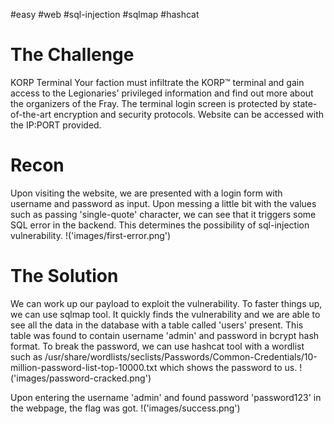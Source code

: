 #easy #web #sql-injection #sqlmap #hashcat

# The Challenge
KORP Terminal
Your faction must infiltrate the KORP™ terminal and gain access to the Legionaries' privileged information and find out more about the organizers of the Fray. The terminal login screen is protected by state-of-the-art encryption and security protocols.
Website can be accessed with the IP:PORT provided.

# Recon
Upon visiting the website, we are presented with a login form with username and password as input. Upon messing a little bit with the values such as passing 'single-quote' character, we can see that it triggers some SQL error in the backend. This determines the possibility of sql-injection vulnerability.
!('images/first-error.png')

# The Solution
We can work up our payload to exploit the vulnerability. To faster things up, we can use sqlmap tool. It quickly finds the vulnerability and we are able to see all the data in the database with a table called 'users' present. This table was found to contain username 'admin' and password in bcrypt hash format.
To break the password, we can use hashcat tool with a wordlist such as /usr/share/wordlists/seclists/Passwords/Common-Credentials/10-million-password-list-top-10000.txt which shows the password to us.
!('images/password-cracked.png')

Upon entering the username 'admin' and found password 'password123' in the webpage, the flag was got.
!('images/success.png')